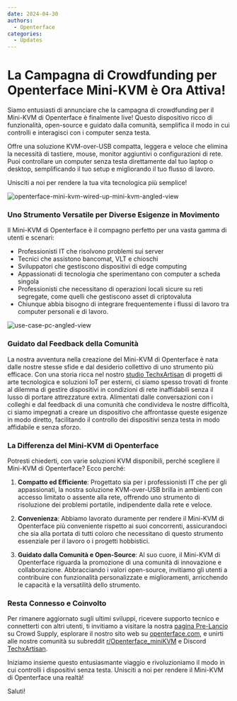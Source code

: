 ```yaml
---
date: 2024-04-30
authors:
  - Openterface
categories:
  - Updates
---
```

# La Campagna di Crowdfunding per Openterface Mini-KVM è Ora Attiva!

Siamo entusiasti di annunciare che la campagna di crowdfunding per il Mini-KVM di Openterface è finalmente live! Questo dispositivo ricco di funzionalità, open-source e guidato dalla comunità, semplifica il modo in cui controlli e interagisci con i computer senza testa.

Offre una soluzione KVM-over-USB compatta, leggera e veloce che elimina la necessità di tastiere, mouse, monitor aggiuntivi o configurazioni di rete. Puoi controllare un computer senza testa direttamente dal tuo laptop o desktop, semplificando il tuo setup e migliorando il tuo flusso di lavoro.

Unisciti a noi per rendere la tua vita tecnologica più semplice!

![openterface-mini-kvm-wired-up-mini-kvm-angled-view](https://www.crowdsupply.com/img/418f/c93dc838-7dbf-4281-b6e0-16f1bee6418f/openterface-mini-kvm-wired-up-mini-kvm-angled-view_jpg_gallery-lg.jpg)

### Uno Strumento Versatile per Diverse Esigenze in Movimento

Il Mini-KVM di Openterface è il compagno perfetto per una vasta gamma di utenti e scenari:

- Professionisti IT che risolvono problemi sui server
- Tecnici che assistono bancomat, VLT e chioschi
- Sviluppatori che gestiscono dispositivi di edge computing
- Appassionati di tecnologia che sperimentano con computer a scheda singola
- Professionisti che necessitano di operazioni locali sicure su reti segregate, come quelli che gestiscono asset di criptovaluta
- Chiunque abbia bisogno di integrare frequentemente i flussi di lavoro tra computer personali e di lavoro.

![use-case-pc-angled-view](https://www.crowdsupply.com/img/4003/335f6301-8abd-4efd-9803-9c6f8c6d4003/use-case-pc-angled-view_jpg_gallery-lg.jpg)

### Guidato dal Feedback della Comunità

La nostra avventura nella creazione del Mini-KVM di Openterface è nata dalle nostre stesse sfide e dal desiderio collettivo di uno strumento più efficace. Con una storia ricca nel nostro [studio TechxArtisan](https://techxartisan.com/en/) di progetti di arte tecnologica e soluzioni IoT per esterni, ci siamo spesso trovati di fronte al dilemma di gestire dispositivi in condizioni di rete inaffidabili senza il lusso di portare attrezzature extra. Alimentati dalle conversazioni con i colleghi e dal feedback di una comunità che condivideva le nostre difficoltà, ci siamo impegnati a creare un dispositivo che affrontasse queste esigenze in modo diretto, facilitando il controllo dei dispositivi senza testa in modo affidabile e senza sforzo.

### La Differenza del Mini-KVM di Openterface

Potresti chiederti, con varie soluzioni KVM disponibili, perché scegliere il Mini-KVM di Openterface? Ecco perché:

1. **Compatto ed Efficiente**: Progettato sia per i professionisti IT che per gli appassionati, la nostra soluzione KVM-over-USB brilla in ambienti con accesso limitato o assente alla rete, offrendo uno strumento di risoluzione dei problemi portatile, indipendente dalla rete e veloce.
    
2. **Convenienza**: Abbiamo lavorato duramente per rendere il Mini-KVM di Openterface più conveniente rispetto ai suoi concorrenti, assicurandoci che sia alla portata di tutti coloro che necessitano di questo strumento essenziale per il lavoro o i progetti hobbistici.
    
3. **Guidato dalla Comunità e Open-Source**: Al suo cuore, il Mini-KVM di Openterface riguarda la promozione di una comunità di innovazione e collaborazione. Abbracciando i valori open-source, invitiamo gli utenti a contribuire con funzionalità personalizzate e miglioramenti, arricchendo le capacità e la versatilità dello strumento.

### Resta Connesso e Coinvolto

Per rimanere aggiornato sugli ultimi sviluppi, ricevere supporto tecnico e connetterti con altri utenti, ti invitiamo a visitare la nostra [pagina Pre-Lancio](https://www.crowdsupply.com/techxartisan/openterface-mini-kvm) su Crowd Supply, esplorare il nostro sito web su [openterface.com](/), e unirti alle nostre comunità su subreddit [r/Openterface_miniKVM](/reddit) e Discord [TechxArtisan](https://discord.com/invite/4khsrbGS).

Iniziamo insieme questo entusiasmante viaggio e rivoluzioniamo il modo in cui controlli i dispositivi senza testa. Unisciti a noi per rendere il Mini-KVM di Openterface una realtà!

Saluti!
